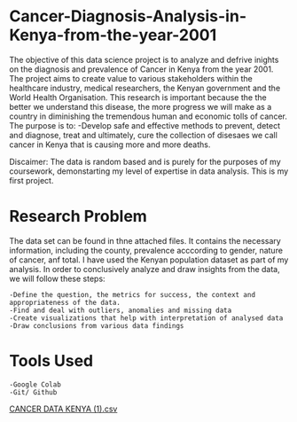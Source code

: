 # Cancer-Diagnosis-Analysis-in-Kenya-from-the-year-2001
The objective of this data science project is to analyze and defrive inights on the diagnosis and prevalence of Cancer in Kenya from the year 2001. The project aims to create  value to various stakeholders within the healthcare industry, medical researchers, the Kenyan government and the World Health Organisation. This research is important because the the better we understand this disease, the more progress we will make as a country in diminishing the tremendous human and economic tolls of cancer.
The purpose is to:
  -Develop safe and effective methods to prevent, detect and diagnose, treat and ultimately, cure the collection of disesaes we call cancer in Kenya that is causing more and more deaths.

Discaimer:
The data is random based and is purely for the purposes of my coursework, demonstarting my level of expertise in data analysis. This is my first project. 

# Research Problem
The data set can be found in thne attached files. It contains the necessary information, including the county, prevalence acccording to gender, nature of cancer, anf total. I have used the Kenyan population dataset as part of my analysis. In order to conclusively analyze and draw insights from the data, we will follow these steps:

    -Define the question, the metrics for success, the context and appropriateness of the data.
    -Find and deal with outliers, anomalies and missing data
    -Create visualizations that help with interpretation of analysed data
    -Draw conclusions from various data findings

# Tools Used
    -Google Colab
    -Git/ Github
    
[CANCER DATA KENYA (1).csv](https://github.com/WinzyOsolo/Cancer-Diagnosis-Analysis-in-Kenya-from-the-year2001/files/14321815/CANCER.DATA.KENYA.1.csv)
